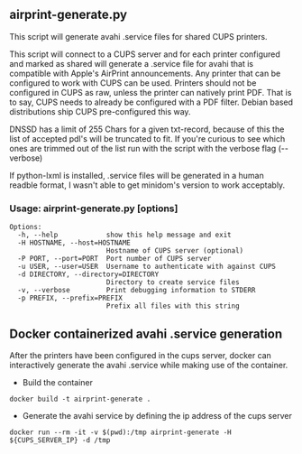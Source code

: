 ## airprint-generate.py

This script will generate avahi .service files for shared CUPS printers.

This script will connect to a CUPS server and for each printer configured and
marked as shared will generate a .service file for avahi that is compatible
with Apple's AirPrint announcements. Any printer that can be configured to work
with CUPS can be used. Printers should not be configured in CUPS as raw, unless
the printer can natively print PDF. That is to say, CUPS needs to already be
configured with a PDF filter. Debian based distributions ship CUPS pre-configured
this way.

DNSSD has a limit of 255 Chars for a given txt-record, because of this the list
of accepted pdl's will be truncated to fit. If you're curious to see which ones
are trimmed out of the list run with the script with the verbose flag (--verbose)

If python-lxml is installed, .service files will be generated in a human
readble format, I wasn't able to get minidom's version to work acceptably.

### Usage: airprint-generate.py [options]

```
Options:
  -h, --help            show this help message and exit
  -H HOSTNAME, --host=HOSTNAME
                        Hostname of CUPS server (optional)
  -P PORT, --port=PORT  Port number of CUPS server
  -u USER, --user=USER  Username to authenticate with against CUPS
  -d DIRECTORY, --directory=DIRECTORY
                        Directory to create service files
  -v, --verbose         Print debugging information to STDERR
  -p PREFIX, --prefix=PREFIX
                        Prefix all files with this string
```

## Docker containerized avahi .service generation

After the printers have been configured in the cups server, docker can interactively generate the avahi .service
while making use of the container.

* Build the container

```shell
docker build -t airprint-generate .
```

* Generate the avahi service by defining the ip address of the cups server

```shell
docker run --rm -it -v $(pwd):/tmp airprint-generate -H ${CUPS_SERVER_IP} -d /tmp
```
